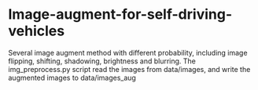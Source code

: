 # Image-augment-for-self-driving-vehicles
Several image augment method with different probability, including image flipping, shifting, shadowing, brightness and blurring.
The img_preprocess.py script read the images from data/images, and write the augmented images to data/images_aug
